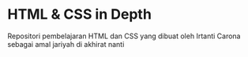 # HTML & CSS in Depth
Repositori pembelajaran HTML dan CSS yang dibuat oleh Irtanti Carona sebagai amal jariyah di akhirat nanti
